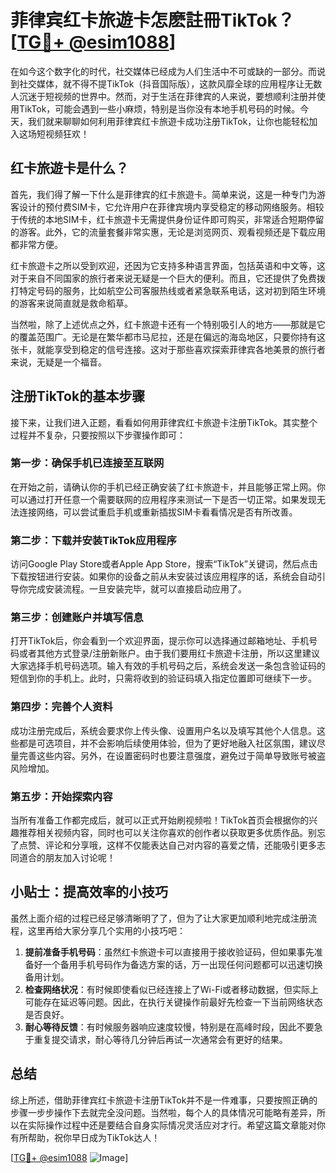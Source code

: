 # 菲律宾红卡旅遊卡怎麽註冊TikTok？[[TG💪+ @esim1088](https://t.me/s/esim1088)]

在如今这个数字化的时代，社交媒体已经成为人们生活中不可或缺的一部分。而说到社交媒体，就不得不提TikTok（抖音国际版），这款风靡全球的应用程序让无数人沉迷于短视频的世界中。然而，对于生活在菲律宾的人来说，要想顺利注册并使用TikTok，可能会遇到一些小麻烦，特别是当你没有本地手机号码的时候。今天，我们就来聊聊如何利用菲律宾红卡旅遊卡成功注册TikTok，让你也能轻松加入这场短视频狂欢！

## 红卡旅遊卡是什么？

首先，我们得了解一下什么是菲律宾的红卡旅遊卡。简单来说，这是一种专门为游客设计的预付费SIM卡，它允许用户在菲律宾境内享受稳定的移动网络服务。相较于传统的本地SIM卡，红卡旅遊卡无需提供身份证件即可购买，非常适合短期停留的游客。此外，它的流量套餐非常实惠，无论是浏览网页、观看视频还是下载应用都非常方便。

红卡旅遊卡之所以受到欢迎，还因为它支持多种语言界面，包括英语和中文等，这对于来自不同国家的旅行者来说无疑是一个巨大的便利。而且，它还提供了免费拨打特定号码的服务，比如航空公司客服热线或者紧急联系电话，这对初到陌生环境的游客来说简直就是救命稻草。

当然啦，除了上述优点之外，红卡旅遊卡还有一个特别吸引人的地方——那就是它的覆盖范围广。无论是在繁华都市马尼拉，还是在偏远的海岛地区，只要你持有这张卡，就能享受到稳定的信号连接。这对于那些喜欢探索菲律宾各地美景的旅行者来说，无疑是一个福音。

## 注册TikTok的基本步骤

接下来，让我们进入正题，看看如何用菲律宾红卡旅遊卡注册TikTok。其实整个过程并不复杂，只要按照以下步骤操作即可：

### 第一步：确保手机已连接至互联网

在开始之前，请确认你的手机已经正确安装了红卡旅遊卡，并且能够正常上网。你可以通过打开任意一个需要联网的应用程序来测试一下是否一切正常。如果发现无法连接网络，可以尝试重启手机或重新插拔SIM卡看看情况是否有所改善。

### 第二步：下载并安装TikTok应用程序

访问Google Play Store或者Apple App Store，搜索“TikTok”关键词，然后点击下载按钮进行安装。如果你的设备之前从未安装过该应用程序的话，系统会自动引导你完成安装流程。一旦安装完毕，就可以直接启动应用了。

### 第三步：创建账户并填写信息

打开TikTok后，你会看到一个欢迎界面，提示你可以选择通过邮箱地址、手机号码或者其他方式登录/注册新账户。由于我们要用红卡旅遊卡注册，所以这里建议大家选择手机号码选项。输入有效的手机号码之后，系统会发送一条包含验证码的短信到你的手机上。此时，只需将收到的验证码填入指定位置即可继续下一步。

### 第四步：完善个人资料

成功注册完成后，系统会要求你上传头像、设置用户名以及填写其他个人信息。这些都是可选项目，并不会影响后续使用体验，但为了更好地融入社区氛围，建议尽量完善这些内容。另外，在设置密码时也要注意强度，避免过于简单导致账号被盗风险增加。

### 第五步：开始探索内容

当所有准备工作都完成后，就可以正式开始刷视频啦！TikTok首页会根据你的兴趣推荐相关视频内容，同时也可以关注你喜欢的创作者以获取更多优质作品。别忘了点赞、评论和分享哦，这样不仅能表达自己对内容的喜爱之情，还能吸引更多志同道合的朋友加入讨论呢！

## 小贴士：提高效率的小技巧

虽然上面介绍的过程已经足够清晰明了了，但为了让大家更加顺利地完成注册流程，这里再给大家分享几个实用的小技巧吧：

1. **提前准备手机号码**：虽然红卡旅遊卡可以直接用于接收验证码，但如果事先准备好一个备用手机号码作为备选方案的话，万一出现任何问题都可以迅速切换备用计划。
2. **检查网络状况**：有时候即使看似已经连接上了Wi-Fi或者移动数据，但实际上可能存在延迟等问题。因此，在执行关键操作前最好先检查一下当前网络状态是否良好。
3. **耐心等待反馈**：有时候服务器响应速度较慢，特别是在高峰时段，因此不要急于重复提交请求，耐心等待几分钟后再试一次通常会有更好的结果。

## 总结

综上所述，借助菲律宾红卡旅遊卡注册TikTok并不是一件难事，只要按照正确的步骤一步步操作下去就完全没问题。当然啦，每个人的具体情况可能略有差异，所以在实际操作过程中还是要结合自身实际情况灵活应对才行。希望这篇文章能对你有所帮助，祝你早日成为TikTok达人！

[[TG💪+ @esim1088](https://t.me/s/esim1088) ![Image](https://i.postimg.cc/4NQfJmqS/Snipaste-2025-05-13-00-14-12.png)]
